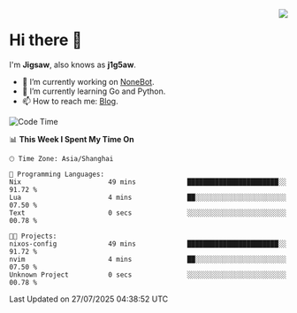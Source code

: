 <a href="#">
  <img align="right" src="https://github-readme-stats.vercel.app/api?username=j1g5awi&count_private=true&show_icons=true&title_color=80070B&text_color=B3B3B3&bg_color=212121&icon_color=80070B" />
</a>

# Hi there 👋

I'm **Jigsaw**, also knows as **j1g5aw**.

- 🔭 I’m currently working on [NoneBot](https://github.com/nonebot).
- 🌱 I’m currently learning Go and Python.
- 📫 How to reach me: [Blog](https://blog.maddestroyer.xyz/).

<!--START_SECTION:waka-->
![Code Time](http://img.shields.io/badge/Code%20Time-1%2C889%20hrs%2058%20mins-blue)

📊 **This Week I Spent My Time On** 

```text
🕑︎ Time Zone: Asia/Shanghai

💬 Programming Languages: 
Nix                      49 mins             ███████████████████████░░   91.72 % 
Lua                      4 mins              ██░░░░░░░░░░░░░░░░░░░░░░░   07.50 % 
Text                     0 secs              ░░░░░░░░░░░░░░░░░░░░░░░░░   00.78 % 

🐱‍💻 Projects: 
nixos-config             49 mins             ███████████████████████░░   91.72 % 
nvim                     4 mins              ██░░░░░░░░░░░░░░░░░░░░░░░   07.50 % 
Unknown Project          0 secs              ░░░░░░░░░░░░░░░░░░░░░░░░░   00.78 % 
```


 Last Updated on 27/07/2025 04:38:52 UTC
<!--END_SECTION:waka-->
